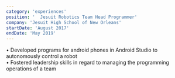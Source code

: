 ```yaml
---
category: 'experiences'
position: '  Jesuit Robotics Team Head Programmer'
company: 'Jesuit High School of New Orleans'
startDate: 'August 2017'
endDate: 'May 2019'
---
```


• Developed programs for android phones in Android Studio to autonomously control a robot
<br />
• Fostered leadership skills in regard to managing the programming operations of a team
